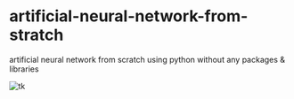 # artificial-neural-network-from-stratch
artificial neural network from scratch using python without any packages &amp; libraries

![tk](https://user-images.githubusercontent.com/30449075/154484159-0700fef7-0c68-416d-8076-e95dbb54ecfe.gif)
